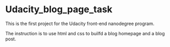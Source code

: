 # Udacity_blog_page_task

This is the first project for the Udacity front-end nanodegree program.

The instruction is to use html and css to builfd a blog homepage and a blog post.
